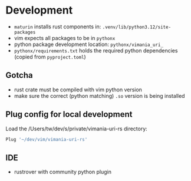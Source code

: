 # Development
- `maturin` installs rust components in: `.venv/lib/python3.12/site-packages`
- vim expects all packages to be in `pythonx`
- python package development location: `pythonx/vimania_uri_`
- `pythonx/requirements.txt` holds the required python dependencies (copied from `pyproject.toml`)

## Gotcha
- rust crate must be compiled with vim python version
- make sure the correct (python matching) `.so` version is being installed

## Plug config for local development
Load the /Users/tw/dev/s/private/vimania-uri-rs directory:
```bash
Plug '~/dev/vim/vimania-uri-rs'
```

## IDE
- rustrover with community python plugin
